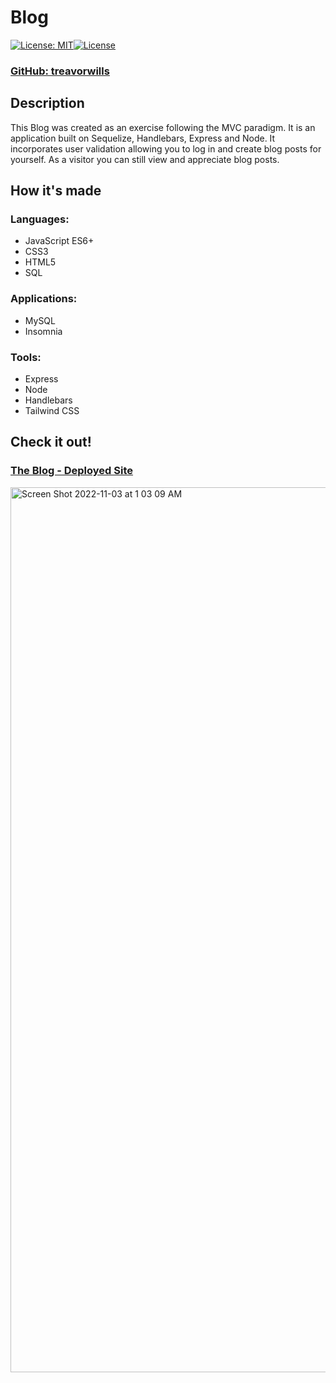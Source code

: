 # Blog
  [![License: MIT](https://img.shields.io/badge/License-MIT-yellow.svg)](https://opensource.org/licenses/MIT)[![License](https://img.shields.io/badge/License-Apache_2.0-blue.svg)](https://opensource.org/licenses/Apache-2.0)
### [ GitHub: treavorwills ]( https://github.com/treavorwills )
## Description
This Blog was created as an exercise following the MVC paradigm. It is an application built on Sequelize, Handlebars, Express and Node. It incorporates user validation allowing you to log in and create blog posts for yourself. As a visitor you can still view and appreciate blog posts.

## How it's made
### Languages:
- JavaScript ES6+
- CSS3
- HTML5
- SQL

### Applications:
- MySQL
- Insomnia

### Tools: 
- Express
- Node 
- Handlebars
- Tailwind CSS

## Check it out!

### [ The Blog - Deployed Site ]( https://frozen-earth-85548.herokuapp.com/ )

<img width="1416" alt="Screen Shot 2022-11-03 at 1 03 09 AM" src="https://user-images.githubusercontent.com/25040852/199663761-54203c53-9fec-4d8d-be9b-5970406a5131.png">
